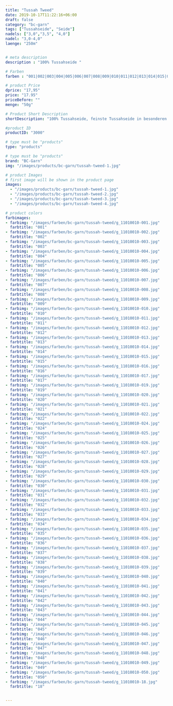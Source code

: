 ```yaml
---
title: "Tussah Tweed"
date: 2019-10-17T11:22:16+06:00
draft: false
category: "bc-garn"
tags: ["Tussahseide", "Seide"] 
nadels: ["3,0","3,5", "4,0"]
nadel: "3,0-4,0" 
laenge: "250m"	


# meta description
description : "100% Tussahseide "

# Farben
farben : "001|002|003|004|005|006|007|008|009|010|011|012|013|014|015|016|017|019|020|021|022|024|025|026|027|028|029|030|031|032|033|034|035|036|037|038|039|040|041|042|043|044|045|046|047|048|049|050|18"

# product Price
dprice: "17,95"
price: "17.95"
priceBefore: ""
menge: "50g"

# Product Short Description
shortDescription: "100% Tussahseide, feinste Tussahseide in besonderen Farbmélangen"

#product ID
productID: "3000"

# type must be "products"
type: "products"

# type must be "products"
brand: "BC-Garn"
img: "/images/products/bc-garn/tussah-tweed-1.jpg"   

# product Images
# first image will be shown in the product page
images:
  - "/images/products/bc-garn/tussah-tweed-1.jpg"
  - "/images/products/bc-garn/tussah-tweed-2.jpg"
  - "/images/products/bc-garn/tussah-tweed-3.jpg"
  - "/images/products/bc-garn/tussah-tweed-4.jpg"

# product colors
farbimages:
- farbimg: "/images/farben/bc-garn/tussah-tweed/g_11010010-001.jpg"	
  farbtitle: "001"
- farbimg: "/images/farben/bc-garn/tussah-tweed/g_11010010-002.jpg"	
  farbtitle: "002"
- farbimg: "/images/farben/bc-garn/tussah-tweed/g_11010010-003.jpg"	
  farbtitle: "003"
- farbimg: "/images/farben/bc-garn/tussah-tweed/g_11010010-004.jpg"	
  farbtitle: "004"
- farbimg: "/images/farben/bc-garn/tussah-tweed/g_11010010-005.jpg"	
  farbtitle: "005"
- farbimg: "/images/farben/bc-garn/tussah-tweed/g_11010010-006.jpg"	
  farbtitle: "006"
- farbimg: "/images/farben/bc-garn/tussah-tweed/g_11010010-007.jpg"	
  farbtitle: "007"
- farbimg: "/images/farben/bc-garn/tussah-tweed/g_11010010-008.jpg"	
  farbtitle: "008"
- farbimg: "/images/farben/bc-garn/tussah-tweed/g_11010010-009.jpg"	
  farbtitle: "009"
- farbimg: "/images/farben/bc-garn/tussah-tweed/g_11010010-010.jpg"	
  farbtitle: "010"
- farbimg: "/images/farben/bc-garn/tussah-tweed/g_11010010-011.jpg"	
  farbtitle: "011"
- farbimg: "/images/farben/bc-garn/tussah-tweed/g_11010010-012.jpg"	
  farbtitle: "012"
- farbimg: "/images/farben/bc-garn/tussah-tweed/g_11010010-013.jpg"	
  farbtitle: "013"
- farbimg: "/images/farben/bc-garn/tussah-tweed/g_11010010-014.jpg"	
  farbtitle: "014"
- farbimg: "/images/farben/bc-garn/tussah-tweed/g_11010010-015.jpg"	
  farbtitle: "015"
- farbimg: "/images/farben/bc-garn/tussah-tweed/g_11010010-016.jpg"	
  farbtitle: "016"
- farbimg: "/images/farben/bc-garn/tussah-tweed/g_11010010-017.jpg"	
  farbtitle: "017"
- farbimg: "/images/farben/bc-garn/tussah-tweed/g_11010010-019.jpg"	
  farbtitle: "019"
- farbimg: "/images/farben/bc-garn/tussah-tweed/g_11010010-020.jpg"	
  farbtitle: "020"
- farbimg: "/images/farben/bc-garn/tussah-tweed/g_11010010-021.jpg"	
  farbtitle: "021"
- farbimg: "/images/farben/bc-garn/tussah-tweed/g_11010010-022.jpg"	
  farbtitle: "022"
- farbimg: "/images/farben/bc-garn/tussah-tweed/g_11010010-024.jpg"	
  farbtitle: "024"
- farbimg: "/images/farben/bc-garn/tussah-tweed/g_11010010-025.jpg"	
  farbtitle: "025"
- farbimg: "/images/farben/bc-garn/tussah-tweed/g_11010010-026.jpg"	
  farbtitle: "026"
- farbimg: "/images/farben/bc-garn/tussah-tweed/g_11010010-027.jpg"	
  farbtitle: "027"
- farbimg: "/images/farben/bc-garn/tussah-tweed/g_11010010-028.jpg"	
  farbtitle: "028"
- farbimg: "/images/farben/bc-garn/tussah-tweed/g_11010010-029.jpg"	
  farbtitle: "029"
- farbimg: "/images/farben/bc-garn/tussah-tweed/g_11010010-030.jpg"	
  farbtitle: "030"
- farbimg: "/images/farben/bc-garn/tussah-tweed/g_11010010-031.jpg"	
  farbtitle: "031"
- farbimg: "/images/farben/bc-garn/tussah-tweed/g_11010010-032.jpg"	
  farbtitle: "032"
- farbimg: "/images/farben/bc-garn/tussah-tweed/g_11010010-033.jpg"	
  farbtitle: "033"
- farbimg: "/images/farben/bc-garn/tussah-tweed/g_11010010-034.jpg"	
  farbtitle: "034"
- farbimg: "/images/farben/bc-garn/tussah-tweed/g_11010010-035.jpg"	
  farbtitle: "035"
- farbimg: "/images/farben/bc-garn/tussah-tweed/g_11010010-036.jpg"	
  farbtitle: "036"
- farbimg: "/images/farben/bc-garn/tussah-tweed/g_11010010-037.jpg"	
  farbtitle: "037"
- farbimg: "/images/farben/bc-garn/tussah-tweed/g_11010010-038.jpg"	
  farbtitle: "038"
- farbimg: "/images/farben/bc-garn/tussah-tweed/g_11010010-039.jpg"	
  farbtitle: "039"
- farbimg: "/images/farben/bc-garn/tussah-tweed/g_11010010-040.jpg"	
  farbtitle: "040"
- farbimg: "/images/farben/bc-garn/tussah-tweed/g_11010010-041.jpg"	
  farbtitle: "041"
- farbimg: "/images/farben/bc-garn/tussah-tweed/g_11010010-042.jpg"	
  farbtitle: "042"
- farbimg: "/images/farben/bc-garn/tussah-tweed/g_11010010-043.jpg"	
  farbtitle: "043"
- farbimg: "/images/farben/bc-garn/tussah-tweed/g_11010010-044.jpg"	
  farbtitle: "044"
- farbimg: "/images/farben/bc-garn/tussah-tweed/g_11010010-045.jpg"	
  farbtitle: "045"
- farbimg: "/images/farben/bc-garn/tussah-tweed/g_11010010-046.jpg"	
  farbtitle: "046"
- farbimg: "/images/farben/bc-garn/tussah-tweed/g_11010010-047.jpg"	
  farbtitle: "047"
- farbimg: "/images/farben/bc-garn/tussah-tweed/g_11010010-048.jpg"	
  farbtitle: "048"
- farbimg: "/images/farben/bc-garn/tussah-tweed/g_11010010-049.jpg"	
  farbtitle: "049"
- farbimg: "/images/farben/bc-garn/tussah-tweed/g_11010010-050.jpg"	
  farbtitle: "050"
- farbimg: "/images/farben/bc-garn/tussah-tweed/g_11010010-18.jpg"	
  farbtitle: "18"


---
```



